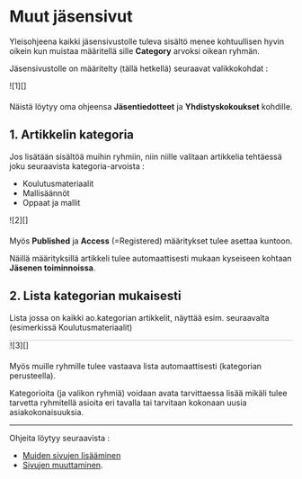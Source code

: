 # Muut jäsensivut

Yleisohjeena kaikki jäsensivustolle tuleva sisältö menee kohtuullisen hyvin oikein
kun muistaa määritellä sille __Category__ arvoksi oikean ryhmän.

Jäsensivustolle on määritelty (tällä hetkellä) seuraavat valikkokohdat :

<figure class="fig-n border" style="margin:0 0 20px 0">
![1][]
<figcaption></figcaption>
</figure>

Näistä löytyy oma ohjeensa __Jäsentiedotteet__ ja __Yhdistyskokoukset__ kohdille.


## 1. Artikkelin kategoria

Jos lisätään sisältöä muihin ryhmiin, niin niille valitaan artikkelia tehtäessä joku seuraavista kategoria-arvoista :

* Koulutusmateriaalit
* Mallisäännöt
* Oppaat ja mallit

<figure class="fig-n border" style="margin:0 0 20px 0">
![2][]
<figcaption></figcaption>
</figure>

Myös __Published__  ja __Access__ (=Registered) määritykset tulee asettaa kuntoon.

Näillä määrityksillä artikkeli tulee automaattisesti mukaan kyseiseen kohtaan __Jäsenen toiminnoissa__.


## 2. Lista kategorian mukaisesti

Lista jossa on kaikki ao.kategorian artikkelit, näyttää esim. seuraavalta (esimerkissä Koulutusmateriaalit)


<figure class="fig-n border" style="margin:0 0 20px 0; border-top:1px solid #CCC; border-left:1px solid #CCC;">
![3][]
<figcaption></figcaption>
</figure>

Myös muille ryhmille tulee vastaava lista automaattisesti (kategorian perusteella).

Kategorioita (ja valikon ryhmiä) voidaan avata tarvittaessa lisää mikäli tulee tarvetta ryhmitellä asioita 
eri tavalla tai tarvitaan kokonaan uusia asiakokonaisuuksia.

----

Ohjeita löytyy seuraavista :

- [Muiden sivujen lisääminen][12]
- [Sivujen muuttaminen][13].

 


[1]: kuvat/kuva180.png "Ruutumalli"
[2]: kuvat/kuva181.png "Ruutumalli"
[3]: kuvat/kuva182.png "Ruutumalli"
[12]: pages/sivujen-lisaaminen.md
[13]: pages/sivujen-muuttaminen.md
[14]: pages/tekstieditorin-kaytto.md


